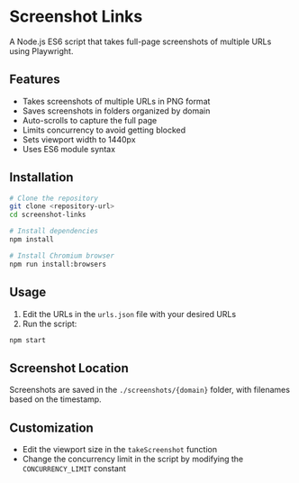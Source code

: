 # Screenshot Links

A Node.js ES6 script that takes full-page screenshots of multiple URLs using Playwright.

## Features

- Takes screenshots of multiple URLs in PNG format
- Saves screenshots in folders organized by domain
- Auto-scrolls to capture the full page
- Limits concurrency to avoid getting blocked
- Sets viewport width to 1440px
- Uses ES6 module syntax

## Installation

```bash
# Clone the repository
git clone <repository-url>
cd screenshot-links

# Install dependencies
npm install

# Install Chromium browser
npm run install:browsers
```

## Usage

1. Edit the URLs in the `urls.json` file with your desired URLs
2. Run the script:

```bash
npm start
```

## Screenshot Location

Screenshots are saved in the `./screenshots/{domain}` folder, with filenames based on the timestamp.

## Customization

- Edit the viewport size in the `takeScreenshot` function
- Change the concurrency limit in the script by modifying the `CONCURRENCY_LIMIT` constant